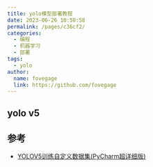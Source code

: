 ```yaml
---
title: yolo模型部署教程
date: 2023-06-26 10:50:58
permalink: /pages/c36cf2/
categories:
  - 编程
  - 机器学习
  - 部署
tags:
  - yolo
author: 
  name: fovegage
  link: https://github.com/fovegage
---
```


## yolo v5
## 参考

- [YOLOV5训练自定义数据集(PyCharm超详细版)](https://blog.csdn.net/weixin_44901043/article/details/121027769)